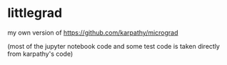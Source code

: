 # littlegrad

my own version of https://github.com/karpathy/micrograd

(most of the jupyter notebook code and some test code is taken directly from karpathy's code)